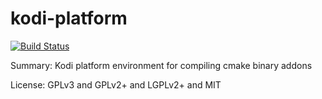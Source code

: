 #           kodi-platform

[![Build Status](https://travis-ci.org/UnitedRPMs/kodi-platform.svg?branch=master)](https://travis-ci.org/UnitedRPMs/kodi-platform)
 
Summary:        Kodi platform environment for compiling cmake binary addons
 
License:        GPLv3 and GPLv2+ and LGPLv2+ and MIT
 
